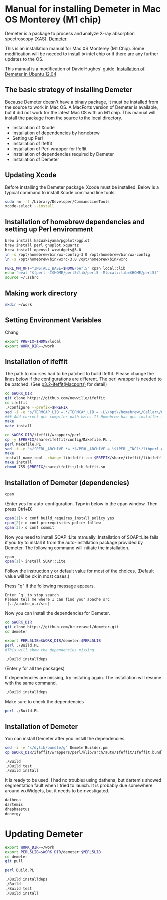 # Manual for installing Demeter in Mac OS Monterey (M1 chip)
Demeter is a package to process and analyze X-ray absorption spectroscopy (XAS). 
[Demeter](https://github.com/bruceravel/demeter)

This is an installation manual for Mac OS Monterey (M1 Chip). Some modification will be needed to install to intel chip or if there are any further updates to the OS.

This manual is a modification of David Hughes' guide. 
[Installation of Demeter in Ubuntu 12.04](http://bruceravel.github.io/demeter/documents/SinglePage/demeter_nonroot.html)

## The basic strategy of installing Demeter
Because Demeter doesn't have a binary package, it must be installed from the source to work in Mac OS. A MacPorts version of Demeter is available, but it did not work for the latest Mac OS with an M1 chip. This manual will install the package from the source to the local directory.

- Installation of Xcode
-	Installation of dependencies by homebrew
-	Setting up Perl
-	Installation of Ifeffit
-	Installation of Perl wrapper for Ifeffit
-	Installation of dependencies required by Demeter
-	Installation of Demeter

## Updating Xcode
Before installing the Demeter package, Xcode must be installed. Below is a typical command to install Xcode command line tools.

```bash
sudo rm -rf /Library/Developer/CommandLineTools
xcode-select --install
```

## Installation of homebrew dependencies and setting up Perl environment
```bash
brew install kazuakiyama/pgplot/pgplot
brew install perl gnuplot xquartz
brew install openssl wxwidgets@3.0
ln -s /opt/homebrew/bin/wx-config-3.0 /opt/homebrew/bin/wx-config
ln -s /opt/homebrew/bin/wxrc-3.0 /opt/homebrew/bin/wxrc

PERL_MM_OPT="INSTALL_BASE=$HOME/perl5" cpan local::lib
echo 'eval "$(perl -I$HOME/perl5/lib/perl5 -Mlocal::lib=$HOME/perl5)"' >> ~/.zshrc
source ~/.zshrc
```

## Making work directory
```bash
mkdir ~/work
```

## Setting Environment Variables
Chang
```bash
export PREFIX=$HOME/local
export WORK_DIR=~/work
```

## Installation of ifeffit
The path to ncurses had to be patched to build Ifeffit. Please change the lines below if the configurations are different.
The perl wrapper is needed to be patched. (See
[p3.2-ifeffit(Macports)](https://github.com/macports/macports-ports/blob/master/perl/p5-ifeffit/Portfile) for detail)
```bash
cd $WORK_DIR
git clone https://github.com/newville/ifeffit
cd ifeffit
./configure --prefix=$PREFIX
sed -i -e 's/TERMCAP_LIB =.*/TERMCAP_LIB = -L\/opt\/homebrew\/Cellar\/ncurses\/6.3\/lib\/ -lncurses/g' src/cmdline/Makefile
### Add correct gcc compiler path here. If Homebrew has gcc installer then use  make CC=/opt/homebrew/Cellar/gcc/12.2.0/bin/gcc-12
make
make install

cd $WORK_DIR/ifeffit/wrappers/perl
cp -y $PREFIX/share/ifeffit/config/Makefile.PL .
perl Makefile.PL
sed -i -e 's/^PERL_ARCHIVE *= *$/PERL_ARCHIVE = \$(PERL_INC)\/libperl.dylib/g' Makefile
make
install_name_tool -change libifeffit.so $PREFIX/share/ifeffit/libifeffit.so ./blib/arch/auto/Ifeffit/Ifeffit.bundle
make install
chmod 755 $PREFIX/share/ifeffit/libifeffit.so
```

## Installation of Demeter (dependencies)

```bash
cpan
```
(Enter yes for auto-configuration. Type in below in the cpan window. Then press Ctrl+D)

``` bash
cpan[1]> o conf build_requires_install_policy yes
cpan[2]> o conf prerequisites_policy follow
cpan[3]> o conf commit
```

Now you need to install SOAP::Lite manually. Installation of SOAP::Lite fails if you try to install it from the auto-installation package provided by Demeter. The following command will initiate the installation.

```bash
cpan
cpan[1]> install SOAP::Lite
```
Follow the instruction y or default value for most of the choices. (Default value will be ok in most cases.)

Press "q" if the following message appears.

```
Enter `q' to stop search
Please tell me where I can find your apache src
 [../apache_x.x/src]
```

Now you can install the dependencies for Demeter.

```bash
cd $WORK_DIR
git clone https://github.com/bruceravel/demeter.git
cd demeter

export PERL5LIB=$WORK_DIR/demeter:$PERL5LIB
perl ./Build.PL
#This will show the dependencies missing

./Build installdeps
```
(Enter y for all the packages)


If dependencies are missing, try installing again. The installation will resume with the same command.
```bash
./Build installdeps
```

Make sure to check the dependencies.
```bash
perl ./Build.PL
```

## Installation of Demeter
You can install Demeter after you install the dependencies.

```bash
sed -i -e 's/dylib/bundle/g' DemeterBuilder.pm
cp $WORK_DIR/ifeffit/wrappers/perl/blib/arch/auto/Ifeffit/Ifeffit.bundle ./src/
```

```bash
./Build
./Build test
./Build install
````

It is ready to be used. I had no troubles using dathena, but dartemis showed segmentation fault when I tried to launch. It is probably due somewhere around wxWidgets, but it needs to be investigated.

```bash
dathena
dartemis
dhephaestus
denergy
```

# Updating Demeter

```bash
export WORK_DIR=~/work
export PERL5LIB=$WORK_DIR/demeter:$PERL5LIB
cd demeter
git pull

perl Build.PL

./Build installdeps
./Build
./Build test
./Build install
```
